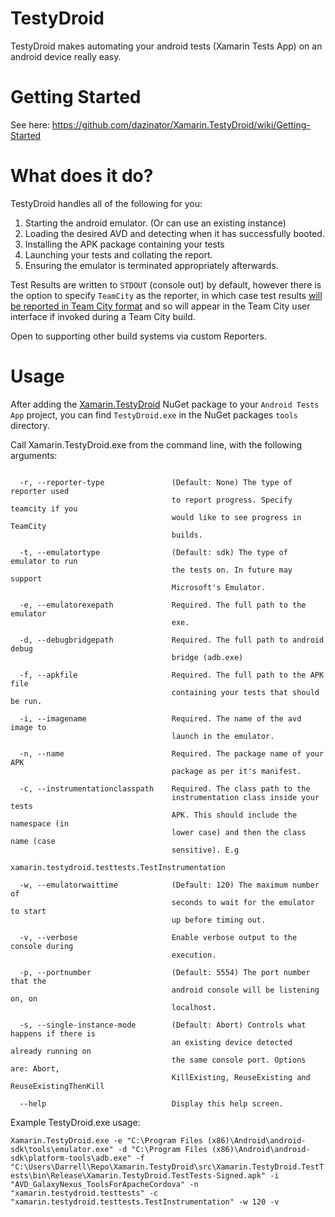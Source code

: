 # TestyDroid

TestyDroid makes automating your android tests (Xamarin Tests App) on an android device really easy.

# Getting Started

See here: https://github.com/dazinator/Xamarin.TestyDroid/wiki/Getting-Started

# What does it do?

TestyDroid handles all of the following for you:

1. Starting the android emulator. (Or can use an existing instance) 
2. Loading the desired AVD and detecting when it has successfully booted.
4. Installing the APK package containing your tests
5. Launching your tests and collating the report.
6. Ensuring the emulator is terminated appropriately afterwards.

Test Results are written to `STDOUT` (console out) by default, however there is the option to specify `TeamCity` as the reporter, in which case test results [will be reported in Team City format](https://confluence.jetbrains.com/display/TCD65/Build+Script+Interaction+with+TeamCity) and so will appear in the Team City user interface if invoked during a Team City build.

Open to supporting other build systems via custom Reporters.

# Usage

After adding the [Xamarin.TestyDroid](https://www.nuget.org/packages/Xamarin.TestyDroid/) NuGet package to your `Android Tests App` project, you can find `TestyDroid.exe` in the NuGet packages `tools` directory.

Call Xamarin.TestyDroid.exe from the command line, with the following arguments:

```

  -r, --reporter-type               (Default: None) The type of reporter used
                                    to report progress. Specify teamcity if you
                                    would like to see progress in TeamCity
                                    builds.

  -t, --emulatortype                (Default: sdk) The type of emulator to run
                                    the tests on. In future may support
                                    Microsoft's Emulator.

  -e, --emulatorexepath             Required. The full path to the emulator
                                    exe.

  -d, --debugbridgepath             Required. The full path to android debug
                                    bridge (adb.exe)

  -f, --apkfile                     Required. The full path to the APK file
                                    containing your tests that should be run.

  -i, --imagename                   Required. The name of the avd image to
                                    launch in the emulator.

  -n, --name                        Required. The package name of your APK
                                    package as per it's manifest.

  -c, --instrumentationclasspath    Required. The class path to the
                                    instrumentation class inside your tests
                                    APK. This should include the namespace (in
                                    lower case) and then the class name (case
                                    sensitive). E.g
                                    xamarin.testydroid.testtests.TestInstrumentation

  -w, --emulatorwaittime            (Default: 120) The maximum number of
                                    seconds to wait for the emulator to start
                                    up before timing out.

  -v, --verbose                     Enable verbose output to the console during
                                    execution.

  -p, --portnumber                  (Default: 5554) The port number that the
                                    android console will be listening on, on
                                    localhost.
                                    
  -s, --single-instance-mode        (Default: Abort) Controls what happens if there is 
                                    an existing device detected already running on
                                    the same console port. Options are: Abort,
                                    KillExisting, ReuseExisting and ReuseExistingThenKill

  --help                            Display this help screen.

```

Example TestyDroid.exe usage:

`Xamarin.TestyDroid.exe -e "C:\Program Files (x86)\Android\android-sdk\tools\emulator.exe" -d "C:\Program Files (x86)\Android\android-sdk\platform-tools\adb.exe" -f "C:\Users\Darrell\Repo\Xamarin.TestyDroid\src\Xamarin.TestyDroid.TestTests\bin\Release\Xamarin.TestyDroid.TestTests-Signed.apk" -i "AVD_GalaxyNexus_ToolsForApacheCordova" -n "xamarin.testydroid.testtests" -c "xamarin.testydroid.testtests.TestInstrumentation" -w 120 -v`



